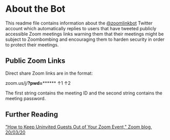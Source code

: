 # About the Bot

This readme file contains information about the [@zoomlinkbot](https://www.twitter.com/zoomlinkbot) Twitter account which automatically replies to users that have tweeted publicly accessible Zoom meetings links warning them that their meetings might be subject to Zoombombing and encouraging them to harden security in order to protect their meetings. 

## Public Zoom Links

Direct share Zoom links are in the format:

zoom.us/j/**********?pwd=****************
              ↑1             ↑2
              
The first string contains the meeting ID and the second string contains the meeting password.             
     

## Further Reading

["How to Keep Uninvited Guests Out of Your Zoom Event," Zoom blog, 20/03/20](https://blog.zoom.us/wordpress/2020/03/20/keep-uninvited-guests-out-of-your-zoom-event/)
